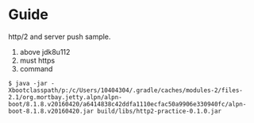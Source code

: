 # Guide

http/2 and server push sample.

1. above jdk8u112
2. must https
3. command
```
$ java -jar -Xbootclasspath/p:/c/Users/10404304/.gradle/caches/modules-2/files-2.1/org.mortbay.jetty.alpn/alpn-boot/8.1.8.v20160420/a6414838c42ddfa1110ecfac50a9906e330940fc/alpn-boot-8.1.8.v20160420.jar build/libs/http2-practice-0.1.0.jar
```
